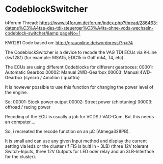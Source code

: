 # CodeblockSwitcher
t4forum Thread:
https://www.t4forum.de/forum/index.php?thread/286463-datens%C3%A4tze-des-tdi-steuerger%C3%A4ts-ohne-vcds-wechseln-codeblock-switcher/&amp;pageNo=1

KW1281 Code based on:
http://grauonline.de/wordpress/?p=74

The CodeblockSwitcher is a device to recode the VAG TDI ECUs via K-Line (kw1281) (for example: MSA15, EDC15 in Golf mk4, T4, etc).

The ECUs are using different Codeblocks for different gearboxes:
00001: Automatic Gearbox
00002: Manual 2WD-Gearbox
00003: Manual 4WD-Gearbox (syncro / 4motion / quattro)

It is however possible to use this function for changing the power level of the engine.

So:
00001: Stock power output
00002: Street power (chiptuning)
00003: offroad / racing power

Recoding of the ECU is usually a job for VCDS / VAG-Com.
But this needs an computer....

So, i recreated the recode function on an µC (Atmega328PB).

It is small and can use any given Input method and display the current setting via leds or the cluster (if FIS is buitl in - 3LB) (three 12V tolerant Switch-Inputs, three 12V Outputs for LED oder relay and an 3LB-Interface for the cluster).

